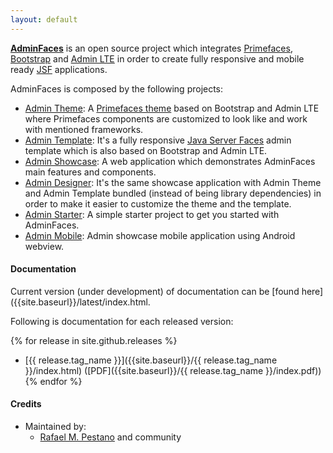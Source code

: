 ```yaml
---
layout: default
---
```



[**AdminFaces**](https://github.com/adminfaces) is an open source project which integrates [Primefaces](http://primefaces.org/), [Bootstrap](http://getbootstrap.com/) and [Admin LTE](https://almsaeedstudio.com/themes/AdminLTE/index2.html/) in order to create fully responsive and mobile ready [JSF](https://javaserverfaces.java.net/) applications.


AdminFaces is composed by the following projects:

* [Admin Theme](http://github.com/adminfaces/admin-theme): A [Primefaces theme](http://primefaces.org/themes) based on Bootstrap and Admin LTE where Primefaces components are customized to look like and work with mentioned frameworks.
* [Admin Template](http://github.com/adminfaces/admin-template): It's a fully responsive [Java Server Faces](https://javaserverfaces.java.net/) admin template which is also based on Bootstrap and Admin LTE.
* [Admin Showcase](http://github.com/adminfaces/admin-showcase): A web application which demonstrates AdminFaces main features and components.
* [Admin Designer](http://github.com/adminfaces/admin-designer): It's the same showcase application with Admin Theme and Admin Template bundled (instead of being library dependencies) in order to make it easier to customize the theme and the template.
* [Admin Starter](http://github.com/adminfaces/admin-starter): A simple starter project to get you started with AdminFaces.
* [Admin Mobile](http://github.com/adminfaces/admin-mobile): Admin showcase mobile application using Android webview.

#### Documentation

Current version (under development) of documentation can be [found here]({{site.baseurl}}/latest/index.html.

Following is documentation for each released version:

{% for release in site.github.releases %}
  * [{{ release.tag_name }}]({{site.baseurl}}/{{ release.tag_name }}/index.html) ([PDF]({{site.baseurl}}/{{ release.tag_name }}/index.pdf))
{% endfor %}

#### Credits
* Maintained by:
  * [Rafael M. Pestano](https://github.com/rmpestano) and community

[rmpestano]: https://github.com/rmpestano
